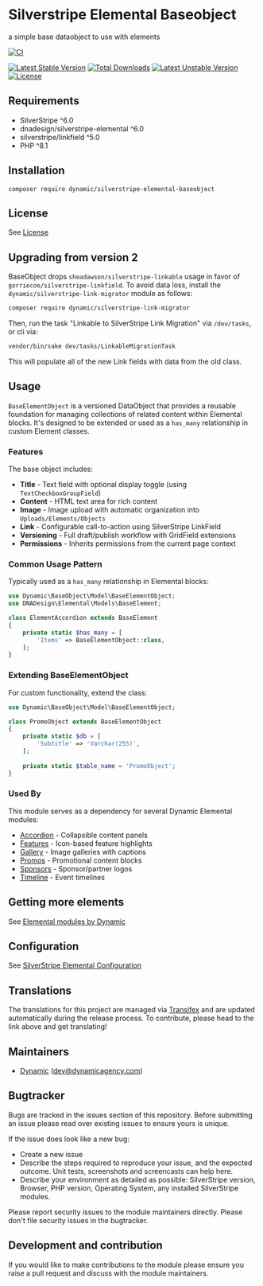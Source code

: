 # Silverstripe Elemental Baseobject

a simple base dataobject to use with elements

[![CI](https://github.com/dynamic/silverstripe-elemental-baseobject/actions/workflows/ci.yml/badge.svg)](https://github.com/dynamic/silverstripe-elemental-baseobject/actions/workflows/ci.yml)

[![Latest Stable Version](https://poser.pugx.org/dynamic/silverstripe-elemental-baseobject/v/stable)](https://packagist.org/packages/dynamic/silverstripe-elemental-baseobject)
[![Total Downloads](https://poser.pugx.org/dynamic/silverstripe-elemental-baseobject/downloads)](https://packagist.org/packages/dynamic/silverstripe-elemental-baseobject)
[![Latest Unstable Version](https://poser.pugx.org/dynamic/silverstripe-elemental-baseobject/v/unstable)](https://packagist.org/packages/dynamic/silverstripe-elemental-baseobject)
[![License](https://poser.pugx.org/dynamic/silverstripe-elemental-baseobject/license)](https://packagist.org/packages/dynamic/silverstripe-elemental-baseobject)

## Requirements

* SilverStripe ^6.0
* dnadesign/silverstripe-elemental ^6.0
* silverstripe/linkfield ^5.0
* PHP ^8.1

## Installation

`composer require dynamic/silverstripe-elemental-baseobject`

## License

See [License](LICENSE.md)

## Upgrading from version 2

BaseObject drops `sheadawson/silverstripe-linkable` usage in favor of `gorriecoe/silverstripe-linkfield`. To avoid data loss, install the `dynamic/silverstripe-link-migrator` module as follows:

```markdown
composer require dynamic/silverstripe-link-migrator
```

Then, run the task "Linkable to SilverStripe Link Migration" via `/dev/tasks`, or cli via:
```markdown
vendor/bin/sake dev/tasks/LinkableMigrationTask
```

This will populate all of the new Link fields with data from the old class.

## Usage

`BaseElementObject` is a versioned DataObject that provides a reusable foundation for managing collections of related content within Elemental blocks. It's designed to be extended or used as a `has_many` relationship in custom Element classes.

### Features

The base object includes:

- **Title** - Text field with optional display toggle (using `TextCheckboxGroupField`)
- **Content** - HTML text area for rich content
- **Image** - Image upload with automatic organization into `Uploads/Elements/Objects`
- **Link** - Configurable call-to-action using SilverStripe LinkField
- **Versioning** - Full draft/publish workflow with GridField extensions
- **Permissions** - Inherits permissions from the current page context

### Common Usage Pattern

Typically used as a `has_many` relationship in Elemental blocks:

```php
use Dynamic\BaseObject\Model\BaseElementObject;
use DNADesign\Elemental\Models\BaseElement;

class ElementAccordion extends BaseElement
{
    private static $has_many = [
        'Items' => BaseElementObject::class,
    ];
}
```

### Extending BaseElementObject

For custom functionality, extend the class:

```php
use Dynamic\BaseObject\Model\BaseElementObject;

class PromoObject extends BaseElementObject
{
    private static $db = [
        'Subtitle' => 'Varchar(255)',
    ];
    
    private static $table_name = 'PromoObject';
}
```

### Used By

This module serves as a dependency for several Dynamic Elemental modules:

* [Accordion](https://github.com/dynamic/silverstripe-elemental-accordion) - Collapsible content panels
* [Features](https://github.com/dynamic/silverstripe-elemental-features) - Icon-based feature highlights
* [Gallery](https://github.com/dynamic/silverstripe-elemental-gallery) - Image galleries with captions
* [Promos](https://github.com/dynamic/silverstripe-elemental-promos) - Promotional content blocks
* [Sponsors](https://github.com/dynamic/silverstripe-elemental-sponsors) - Sponsor/partner logos
* [Timeline](https://github.com/dynamic/silverstripe-elemental-timeline) - Event timelines

## Getting more elements

See [Elemental modules by Dynamic](https://github.com/orgs/dynamic/repositories?q=elemental&type=all&language=&sort=)

## Configuration

See [SilverStripe Elemental Configuration](https://github.com/silverstripe/silverstripe-elemental#configuration)

## Translations

The translations for this project are managed via [Transifex](https://www.transifex.com/dynamicagency/silverstripe-elemental-baseobject/)
and are updated automatically during the release process. To contribute, please head to the link above and get
translating!

## Maintainers

 *  [Dynamic](https://www.dynamicagency.com) (<dev@dynamicagency.com>)

## Bugtracker
Bugs are tracked in the issues section of this repository. Before submitting an issue please read over
existing issues to ensure yours is unique.

If the issue does look like a new bug:

 - Create a new issue
 - Describe the steps required to reproduce your issue, and the expected outcome. Unit tests, screenshots
 and screencasts can help here.
 - Describe your environment as detailed as possible: SilverStripe version, Browser, PHP version,
 Operating System, any installed SilverStripe modules.

Please report security issues to the module maintainers directly. Please don't file security issues in the bugtracker.

## Development and contribution
If you would like to make contributions to the module please ensure you raise a pull request and discuss with the module maintainers.
